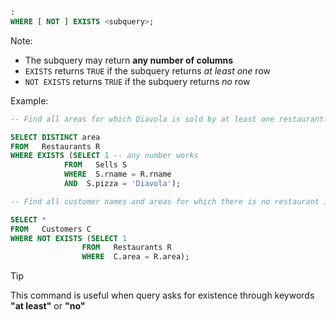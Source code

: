 
```sql
:
WHERE [ NOT ] EXISTS <subquery>;
```

Note:
- The subquery may return **any number of columns**
- `EXISTS` returns `TRUE` if the subquery returns _at least one_ row
- `NOT EXISTS` returns `TRUE` if the subquery returns _no_ row

Example:

```sql
-- Find all areas for which Diavola is sold by at least one restaurant.

SELECT DISTINCT area
FROM   Restaurants R
WHERE EXISTS (SELECT 1 -- any number works
		    FROM   Sells S
		    WHERE  S.rname = R.rname
		    AND  S.pizza = 'Diavola');
```

```sql
-- Find all customer names and areas for which there is no restaurant in the area.

SELECT *
FROM   Customers C
WHERE NOT EXISTS (SELECT 1
		        FROM   Restaurants R
	            WHERE  C.area = R.area);
```


>[!tip]
> This command is useful when query asks for existence through keywords **"at least"** or **"no"**
